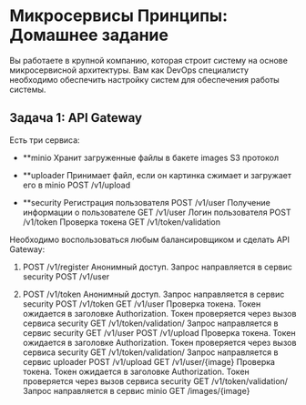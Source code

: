 
# Микросервисы Принципы: Домашнее задание

Вы работаете в крупной компанию, которая строит систему на основе микросервисной архитектуры.
Вам как DevOps специалисту необходимо обеспечить настройку систем для обеспечения работы системы.

## Задача 1: API Gateway

Есть три сервиса:

- **minio
  Хранит загруженные файлы в бакете images
  S3 протокол

- **uploader
  Принимает файл, если он картинка сжимает и загружает его в minio
  POST /v1/upload

- **security
  Регистрация пользователя POST /v1/user
  Получение информации о пользователе GET /v1/user
  Логин пользователя POST /v1/token
  Проверка токена GET /v1/token/validation

Необходимо воспользоваться любым балансировщиком и сделать API Gateway:

1. POST /v1/register
  Анонимный доступ.
  Запрос направляется в сервис security POST /v1/user

2. POST /v1/token
  Анонимный доступ.
Запрос направляется в сервис security POST /v1/token
GET /v1/user
Проверка токена. Токен ожидается в заголовке Authorization. Токен проверяется через вызов сервиса security GET /v1/token/validation/
Запрос направляется в сервис security GET /v1/user
POST /v1/upload
Проверка токена. Токен ожидается в заголовке Authorization. Токен проверяется через вызов сервиса security GET /v1/token/validation/
Запрос направляется в сервис uploader POST /v1/upload
GET /v1/user/{image}
Проверка токена. Токен ожидается в заголовке Authorization. Токен проверяется через вызов сервиса security GET /v1/token/validation/
Запрос направляется в сервис minio  GET /images/{image}
